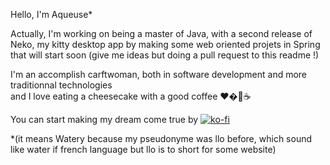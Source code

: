 Hello, I'm Aqueuse* 

Actually, I'm working on being a master of Java, with a second release of Neko, my kitty desktop app by making some web oriented projets in Spring that will start soon (give me ideas but doing a pull request to this readme !)

I'm an accomplish carftwoman, both in software development and more traditionnal technologies <br> and I love eating a cheesecake with a good coffee ❤�🍰☕

You can start making my dream come true by [![ko-fi](https://ko-fi.com/img/githubbutton_sm.svg)](https://ko-fi.com/V7V5AEGCL)

*(it means Watery because my pseudonyme was llo before, which sound like water if french language but llo is to short for some website)




